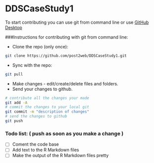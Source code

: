 # DDSCaseStudy1

To start contributing you can use git from command line or use [GitHub Desktop](https://desktop.github.com)

###Instructions for contributing with git from command line:

* Clone the repo (only once):<br>
```sh
git clone https://github.com/post2web/DDSCaseStudy1.git
```
* Sync with the repo:<br>
```sh
git pull
```
* Make changes - edit/create/delete files and folders.
* Send your changes to github.<br/>
```sh
# contribute all the changes your made
git add -A
# commit the changes to your local git
git commit -m "description of changes"
# send the changes to github
git push
```

### Todo list: ( push as soon as you make a change )
- [ ] Coment the code base
- [ ] Add text to the R Markdown files
- [ ] Make the output of the R Markdown files pretty
